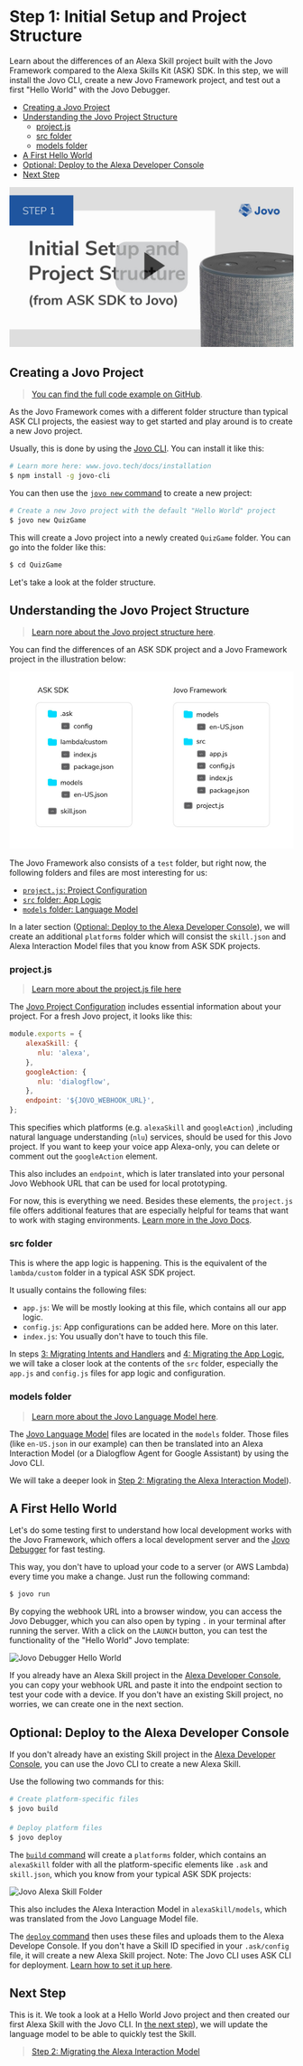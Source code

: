 # Step 1: Initial Setup and Project Structure

Learn about the differences of an Alexa Skill project built with the Jovo Framework compared to the Alexa Skills Kit (ASK) SDK. In this step, we will install the Jovo CLI, create a new Jovo Framework project, and test out a first "Hello World" with the Jovo Debugger.

* [Creating a Jovo Project](#creating-a-jovo-project)
* [Understanding the Jovo Project Structure](#understanding-the-jovo-project-structure)
   * [project.js](#projectjs)
   * [src folder](#src-folder)
   * [models folder](#models-folder)
* [A First Hello World](#a-first-hello-world)
* [Optional: Deploy to the Alexa Developer Console](#optional:-deploy-to-the-alexa-developer-console)
* [Next Step](#next-step)

[![Video: Initial Setup and Project Structure (from ASK SDK to Jovo)](./img/video-jovo-ask-migration-project.jpg "youtube-video")](https://www.youtube.com/watch?v=hpc5Tiri0AU)

## Creating a Jovo Project

> [You can find the full code example on GitHub](https://github.com/jovotech/skill-sample-nodejs-quiz-game/).

As the Jovo Framework comes with a different folder structure than typical ASK CLI projects, the easiest way to get started and play around is to create a new Jovo project.

Usually, this is done by using the [Jovo CLI](https://www.jovo.tech/docs/cli). You can install it like this:

```sh
# Learn more here: www.jovo.tech/docs/installation
$ npm install -g jovo-cli
```

You can then use the [`jovo new` command](https://www.jovo.tech/docs/cli/new) to create a new project:

```sh
# Create a new Jovo project with the default "Hello World" project
$ jovo new QuizGame
```

This will create a Jovo project into a newly created `QuizGame` folder. You can go into the folder like this:

```sh
$ cd QuizGame
```

Let's take a look at the folder structure.

## Understanding the Jovo Project Structure

> [Learn nore about the Jovo project structure here](https://www.jovo.tech/docs/project-structure).

You can find the differences of an ASK SDK project and a Jovo Framework project in the illustration below:

![ASK SDK vs Jovo Framework Folder Structures](./img/ask-sdk-vs-jovo-folder-structure.jpg)

The Jovo Framework also consists of a `test` folder, but right now, the following folders and files are most interesting for us:

* [`project.js`: Project Configuration](#projectjs)
* [`src` folder: App Logic](#src-folder)
* [`models` folder: Language Model](#models-folder)

In a later section ([Optional: Deploy to the Alexa Developer Console](#optional:-deploy-to-the-alexa-developer-console)), we will create an additional `platforms` folder which will consist the `skill.json` and Alexa Interaction Model files that you know from ASK SDK projects.

### project.js

> [Learn more about the project.js file here](https://www.jovo.tech/docs/project-js)

The [Jovo Project Configuration](https://www.jovo.tech/docs/project-js) includes essential information about your project. For a fresh Jovo project, it looks like this:

```js
module.exports = {
    alexaSkill: {
       nlu: 'alexa',
    },
    googleAction: {
       nlu: 'dialogflow',
    },
    endpoint: '${JOVO_WEBHOOK_URL}',
};
```

This specifies which platforms (e.g. `alexaSkill` and `googleAction`) ,including natural language understanding (`nlu`) services, should be used for this Jovo project. If you want to keep your voice app Alexa-only, you can delete or comment out the `googleAction` element.

This also includes an `endpoint`, which is later translated into your personal Jovo Webhook URL that can be used for local prototyping.

For now, this is everything we need. Besides these elements, the `project.js` file offers additional features that are especially helpful for teams that want to work with staging environments. [Learn more in the Jovo Docs](https://www.jovo.tech/docs/project-js).


### src folder

This is where the app logic is happening. This is the equivalent of the `lambda/custom` folder in a typical ASK SDK project.

It usually contains the following files:
* `app.js`: We will be mostly looking at this file, which contains all our app logic.
* `config.js`: App configurations can be added here. More on this later.
* `index.js`: You usually don't have to touch this file.

In steps [3: Migrating Intents and Handlers](./step-3-intents-handlers.md) and [4: Migrating the App Logic](./step-4-app-logic.md), we will take a closer look at the contents of the `src` folder, especially the `app.js` and `config.js` files for app logic and configuration.


### models folder

> [Learn more about the Jovo Language Model here](https://www.jovo.tech/docs/model).

The [Jovo Language Model](https://www.jovo.tech/docs/model) files are located in the `models` folder. Those files (like `en-US.json` in our example) can then be translated into an Alexa Interaction Model (or a Dialogflow Agent for Google Assistant) by using the Jovo CLI.

We will take a deeper look in [Step 2: Migrating the Alexa Interaction Model](./step-2-interaction-model.md)).


## A First Hello World

Let's do some testing first to understand how local development works with the Jovo Framework, which offers a local development server and the [Jovo Debugger](https://www.jovo.tech/docs/debugger) for fast testing.

This way, you don't have to upload your code to a server (or AWS Lambda) every time you make a change. Just run the following command:

```sh
$ jovo run
```

By copying the webhook URL into a browser window, you can access the Jovo Debugger, which you can also open by typing `.` in your terminal after running the server. With a click on the `LAUNCH` button, you can test the functionality of the "Hello World" Jovo template:

![Jovo Debugger Hello World](https://www.jovo.tech/img/docs/v2/jovo-debugger-helloworld.gif)

If you already have an Alexa Skill project in the [Alexa Developer Console](https://developer.amazon.com/alexa/console/ask), you can copy your webhook URL and paste it into the endpoint section to test your code with a device. If you don't have an existing Skill project, no worries, we can create one in the next section.


## Optional: Deploy to the Alexa Developer Console

If you don't already have an existing Skill project in the [Alexa Developer Console](https://developer.amazon.com/alexa/console/ask), you can use the Jovo CLI to create a new Alexa Skill.

Use the following two commands for this:

```sh
# Create platform-specific files
$ jovo build

# Deploy platform files
$ jovo deploy
```

The [`build` command](https://www.jovo.tech/docs/cli/build) will create a `platforms` folder, which contains an `alexaSkill` folder with all the platform-specific elements like `.ask` and `skill.json`, which you know from your typical ASK SDK projects:

![Jovo Alexa Skill Folder](https://www.jovo.tech/img/docs/v2/folder-structure-alexaSkill.png)

This also includes the Alexa Interaction Model in `alexaSkill/models`, which was translated from the Jovo Language Model file.

The [`deploy` command](https://www.jovo.tech/docs/cli/deploy) then uses these files and uploads them to the Alexa Develope Console. If you don't have a Skill ID specified in your `.ask/config` file, it will create a new Alexa Skill project. Note: The Jovo CLI uses ASK CLI for deployment. [Learn how to set it up here](https://www.jovo.tech/docs/cli/deploy#amazon-alexa-deployment).


## Next Step

This is it. We took a look at a Hello World Jovo project and then created our first Alexa Skill with the Jovo CLI. In [the next step](./step-2-interaction-model.md)), we will update the language model to be able to quickly test the Skill.

> [Step 2: Migrating the Alexa Interaction Model](./step-2-interaction-model.md)

<!--[metadata]: { "description": "Learn about the differences of an Alexa Skill project built with the Jovo Framework compared to the Alexa Skills Kit (ASK) SDK.", "author": "jan-koenig" }-->